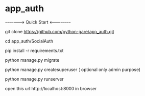 # app_auth

-------> Quick Start <--------

git clone https://github.com/python-gare/app_auth.git

cd app_auth/SocialAuth

pip install -r requirements.txt

python manage.py migrate

python manage.py createsuperuser ( optional only admin purpose)

python manage.py runserver

open this url http://localhost:8000 in browser

